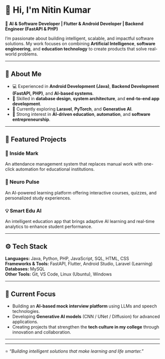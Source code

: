 # 👋 Hi, I'm Nitin Kumar  

🚀 **AI & Software Developer | Flutter & Android Developer | Backend Engineer (FastAPI & PHP)**  

I’m passionate about building intelligent, scalable, and impactful software solutions. My work focuses on combining **Artificial Intelligence**, **software engineering**, and **education technology** to create products that solve real-world problems.

---

## 🧠 About Me  
- 💻 Experienced in **Android Development (Java)**, **Backend Development (FastAPI, PHP)**, and **AI-based systems**.  
- 🧩 Skilled in **database design**, **system architecture**, and **end-to-end app development**.  
- 🌱 Currently exploring **Laravel**, **PyTorch**, and **Generative AI**.  
- 🎯 Strong interest in **AI-driven education**, **automation**, and **software entrepreneurship**.  

---

## 🚀 Featured Projects  

### 🎯 Inside Mark  
An attendance management system that replaces manual work with one-click automation for educational institutions.  

### 🧠 Neuro Pulse  
An AI-powered learning platform offering interactive courses, quizzes, and personalized study experiences.  

### 💡 Smart Edu AI  
An intelligent education app that brings adaptive AI learning and real-time analytics to enhance student performance.  

---

## ⚙️ Tech Stack  
**Languages:** Java, Python, PHP, JavaScript, SQL, HTML, CSS  
**Frameworks & Tools:** FastAPI, Flutter, Android Studio, Laravel (Learning)  
**Databases:** MySQL  
**Other Tools:** Git, VS Code, Linux (Ubuntu), Windows  

---

## 🎯 Current Focus  
- Building an **AI-based mock interview platform** using LLMs and speech technologies.  
- Developing **Generative AI models** (CNN / UNet / Diffusion) for advanced applications.  
- Creating projects that strengthen the **tech culture in my college** through innovation and collaboration.  

---

---

⭐ *“Building intelligent solutions that make learning and life smarter.”*  
